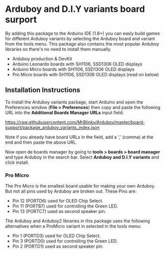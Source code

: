 # Arduboy and D.I.Y variants board surport

By adding this package to the Arduino IDE (1.8+) you can easly build games for different Arduboy variants by selecting the Arduboy board and
variant from the tools menu. This package also contains the most popular Arduboy libraries so there's no need to install them manually.

* Arduboy production & DevKit
* Arduino Leonardo boards with SH1106, SSD1306 OLED displays
* Arduino Micro boards with SH1106, SSD1306 OLED displays
* Pro Micro boards with SH1106, SSD1306 OLED displays (read on below)

## Installation Instructions

To install the Arduboy variants package, start Arduino and open the Preferences window (**File > Preferences**) then
copy and paste the following URL into the **Additional Boards Manager URLs** input field:

https://raw.githubusercontent.com/MrBlinky/Arduboy/master/board-support/package_arduboy_variants_index.json

Note if you already have board URLs in the field, add a ',' (comma) at the end and then paste the above URL.

Now open de boards manager by going to **tools > boards > board manager** and type Arduboy in the search bar. Select **Arduboy and D.I.Y variants** and click install.

### Pro Micro

The Pro Micro is the smallest board usable for making your own Arduboy. But not all pins used by Arduboy are broken out.
These Pins are:

* Pin 12 (PORTD6) used for OLED Chip Select.
* Pin 11 (PORTB7) used for controlling the Green LED.
* Pin 13 (PORTC7) used as second speaker pin.

The Arduboy and Arduboy2 libraries in this package uses the following alternatives when a ProMicro variant in selected in the tools menu:

* Pin 1 (PORTD3) used for OLED Chip Select.
* Pin 3 (PORTD0) used for controlling the Green LED.
* Pin 2 (PORTD1) used as second speaker pin.
